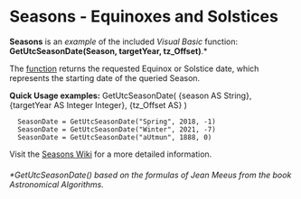 # Seasons - Equinoxes and Solstices
**Seasons** is an _example_ of the included _Visual Basic_ function: **GetUtcSeasonDate(Season, targetYear, tz_Offset)**.*

The [function](https://github.com/MikishVaughn/Seasons/blob/master/Seasons/Seasons.vb) returns the requested Equinox or Solstice date, which represents the starting date of the queried Season.  


**Quick Usage examples:** GetUtcSeasonDate( {season AS String}, {targetYear AS Integer Integer}, {tz_Offset AS} )
  
      SeasonDate = GetUtcSeasonDate("Spring", 2018, -1)
      SeasonDate = GetUtcSeasonDate("Winter", 2021, -7)
      SeasonDate = GetUtcSeasonDate("aUtmun", 1888, 0)




Visit the [Seasons Wiki](https://github.com/MikishVaughn/Seasons/wiki) for a more detailed information.

###### *GetUtcSeasonDate() based on the formulas of Jean Meeus from the book Astronomical Algorithms.
